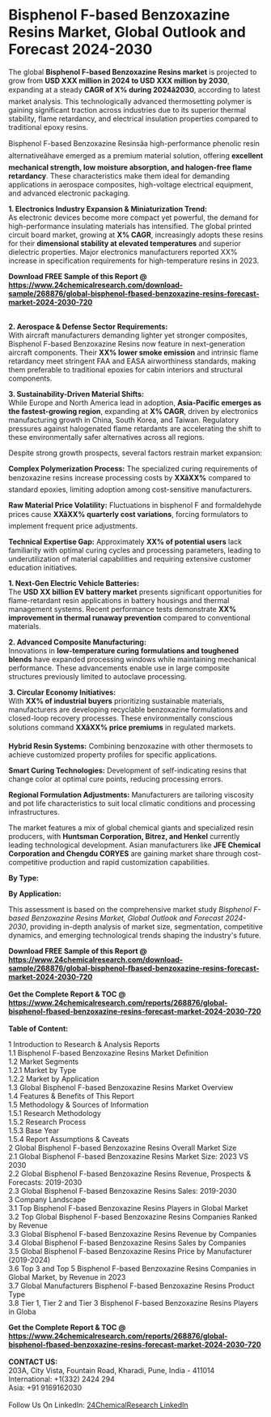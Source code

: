 <h1>Bisphenol F-based Benzoxazine Resins Market, Global Outlook and Forecast 2024-2030</h1><p>The global <strong>Bisphenol F-based Benzoxazine Resins market</strong> is projected to grow from <strong>USD XXX million in 2024 to USD XXX million by 2030</strong>, expanding at a steady <strong>CAGR of X% during 2024â2030</strong>, according to latest market analysis. This technologically advanced thermosetting polymer is gaining significant traction across industries due to its superior thermal stability, flame retardancy, and electrical insulation properties compared to traditional epoxy resins.</p><p>Bisphenol F-based Benzoxazine Resinsâa high-performance phenolic resin alternativeâhave emerged as a premium material solution, offering <strong>excellent mechanical strength, low moisture absorption, and halogen-free flame retardancy</strong>. These characteristics make them ideal for demanding applications in aerospace composites, high-voltage electrical equipment, and advanced electronic packaging.</p><p><strong>1. Electronics Industry Expansion &amp; Miniaturization Trend:</strong><br>
As electronic devices become more compact yet powerful, the demand for high-performance insulating materials has intensified. The global printed circuit board market, growing at <strong>X% CAGR</strong>, increasingly adopts these resins for their <strong>dimensional stability at elevated temperatures</strong> and superior dielectric properties. Major electronics manufacturers reported XX% increase in specification requirements for high-temperature resins in 2023.</p><div><b>Download FREE Sample of this Report @ 
            <a href="https://www.24chemicalresearch.com/download-sample/268876/global-bisphenol-fbased-benzoxazine-resins-forecast-market-2024-2030-720">
            https://www.24chemicalresearch.com/download-sample/268876/global-bisphenol-fbased-benzoxazine-resins-forecast-market-2024-2030-720</a></b></div><br><p><strong>2. Aerospace &amp; Defense Sector Requirements:</strong><br>
With aircraft manufacturers demanding lighter yet stronger composites, Bisphenol F-based Benzoxazine Resins now feature in next-generation aircraft components. Their <strong>XX% lower smoke emission</strong> and intrinsic flame retardancy meet stringent FAA and EASA airworthiness standards, making them preferable to traditional epoxies for cabin interiors and structural components.</p><p><strong>3. Sustainability-Driven Material Shifts:</strong><br>
While Europe and North America lead in adoption, <strong>Asia-Pacific emerges as the fastest-growing region</strong>, expanding at <strong>X% CAGR</strong>, driven by electronics manufacturing growth in China, South Korea, and Taiwan. Regulatory pressures against halogenated flame retardants are accelerating the shift to these environmentally safer alternatives across all regions.</p><p>Despite strong growth prospects, several factors restrain market expansion:</p><p><strong>Complex Polymerization Process:</strong> The specialized curing requirements of benzoxazine resins increase processing costs by <strong>XXâXX%</strong> compared to standard epoxies, limiting adoption among cost-sensitive manufacturers.</p><p><strong>Raw Material Price Volatility:</strong> Fluctuations in bisphenol F and formaldehyde prices cause <strong>XXâXX% quarterly cost variations</strong>, forcing formulators to implement frequent price adjustments.</p><p><strong>Technical Expertise Gap:</strong> Approximately <strong>XX% of potential users</strong> lack familiarity with optimal curing cycles and processing parameters, leading to underutilization of material capabilities and requiring extensive customer education initiatives.</p><p><strong>1. Next-Gen Electric Vehicle Batteries:</strong><br>
The <strong>USD XX billion EV battery market</strong> presents significant opportunities for flame-retardant resin applications in battery housings and thermal management systems. Recent performance tests demonstrate <strong>XX% improvement in thermal runaway prevention</strong> compared to conventional materials.</p><p><strong>2. Advanced Composite Manufacturing:</strong><br>
Innovations in <strong>low-temperature curing formulations and toughened blends</strong> have expanded processing windows while maintaining mechanical performance. These advancements enable use in large composite structures previously limited to autoclave processing.</p><p><strong>3. Circular Economy Initiatives:</strong><br>
With <strong>XX% of industrial buyers</strong> prioritizing sustainable materials, manufacturers are developing recyclable benzoxazine formulations and closed-loop recovery processes. These environmentally conscious solutions command <strong>XXâXX% price premiums</strong> in regulated markets.</p><p><strong>Hybrid Resin Systems:</strong> Combining benzoxazine with other thermosets to achieve customized property profiles for specific applications.</p><p><strong>Smart Curing Technologies:</strong> Development of self-indicating resins that change color at optimal cure points, reducing processing errors.</p><p><strong>Regional Formulation Adjustments:</strong> Manufacturers are tailoring viscosity and pot life characteristics to suit local climatic conditions and processing infrastructures.</p><p>The market features a mix of global chemical giants and specialized resin producers, with <strong>Huntsman Corporation, Bitrez, and Henkel</strong> currently leading technological development. Asian manufacturers like <strong>JFE Chemical Corporation and Chengdu CORYES</strong> are gaining market share through cost-competitive production and rapid customization capabilities.</p><p><strong>By Type:</strong></p><p><strong>By Application:</strong></p><p>This assessment is based on the comprehensive market study <em>Bisphenol F-based Benzoxazine Resins Market, Global Outlook and Forecast 2024-2030</em>, providing in-depth analysis of market size, segmentation, competitive dynamics, and emerging technological trends shaping the industry's future.</p><div><b>Download FREE Sample of this Report @ 
            <a href="https://www.24chemicalresearch.com/download-sample/268876/global-bisphenol-fbased-benzoxazine-resins-forecast-market-2024-2030-720">
            https://www.24chemicalresearch.com/download-sample/268876/global-bisphenol-fbased-benzoxazine-resins-forecast-market-2024-2030-720</a></b></div><br><div><b>Get the Complete Report & TOC @ 
            <a href="https://www.24chemicalresearch.com/reports/268876/global-bisphenol-fbased-benzoxazine-resins-forecast-market-2024-2030-720">
            https://www.24chemicalresearch.com/reports/268876/global-bisphenol-fbased-benzoxazine-resins-forecast-market-2024-2030-720</a></b></div><br>
            <b>Table of Content:</b><p>1 Introduction to Research & Analysis Reports<br />
    1.1 Bisphenol F-based Benzoxazine Resins Market Definition<br />
    1.2 Market Segments<br />
        1.2.1 Market by Type<br />
        1.2.2 Market by Application<br />
    1.3 Global Bisphenol F-based Benzoxazine Resins Market Overview<br />
    1.4 Features & Benefits of This Report<br />
    1.5 Methodology & Sources of Information<br />
        1.5.1 Research Methodology<br />
        1.5.2 Research Process<br />
        1.5.3 Base Year<br />
        1.5.4 Report Assumptions & Caveats<br />
2 Global Bisphenol F-based Benzoxazine Resins Overall Market Size<br />
    2.1 Global Bisphenol F-based Benzoxazine Resins Market Size: 2023 VS 2030<br />
    2.2 Global Bisphenol F-based Benzoxazine Resins Revenue, Prospects & Forecasts: 2019-2030<br />
    2.3 Global Bisphenol F-based Benzoxazine Resins Sales: 2019-2030<br />
3 Company Landscape<br />
    3.1 Top Bisphenol F-based Benzoxazine Resins Players in Global Market<br />
    3.2 Top Global Bisphenol F-based Benzoxazine Resins Companies Ranked by Revenue<br />
    3.3 Global Bisphenol F-based Benzoxazine Resins Revenue by Companies<br />
    3.4 Global Bisphenol F-based Benzoxazine Resins Sales by Companies<br />
    3.5 Global Bisphenol F-based Benzoxazine Resins Price by Manufacturer (2019-2024)<br />
    3.6 Top 3 and Top 5 Bisphenol F-based Benzoxazine Resins Companies in Global Market, by Revenue in 2023<br />
    3.7 Global Manufacturers Bisphenol F-based Benzoxazine Resins Product Type<br />
    3.8 Tier 1, Tier 2 and Tier 3 Bisphenol F-based Benzoxazine Resins Players in Globa</p><div><b>Get the Complete Report & TOC @ 
            <a href="https://www.24chemicalresearch.com/reports/268876/global-bisphenol-fbased-benzoxazine-resins-forecast-market-2024-2030-720">
            https://www.24chemicalresearch.com/reports/268876/global-bisphenol-fbased-benzoxazine-resins-forecast-market-2024-2030-720</a></b></div><br><b>CONTACT US:</b><br>
            203A, City Vista, Fountain Road, Kharadi, Pune, India - 411014<br>
            International: +1(332) 2424 294<br>
            Asia: +91 9169162030 <br><br>
            Follow Us On LinkedIn: <a href="https://www.linkedin.com/company/24chemicalresearch/">24ChemicalResearch LinkedIn</a>